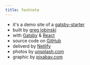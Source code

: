 ```yaml
---
title: footnote
---
```


* it's a demo site of a [gatsby-starter](https://github.com/greglobinski/gatsby-starter-hero-blog)
* built by [greg lobinski](https://www.greglobinski.com)
* with [Gatsby](https://www.gatsbyjs.org/) & [React](https://reactjs.org)
* source code on [GitHub](https://github.com/greglobinski/gatsby-starter-personal-blog)
* deliverd by [Netlify](https://www.netlify.com/)
* photos by [unsplash.com](https://unsplash.com)
* graphic by [pixabay.com](https://pixabay.com)
